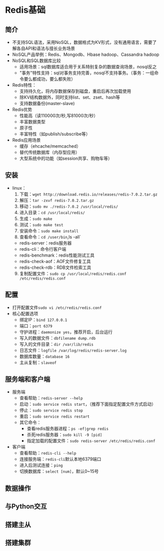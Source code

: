 # Redis基础
## 简介
- 不支持SQL语法，采用NoSQL，数据格式为KV形式，没有通用语言，需要了解各自API和语法与擅长业务场景
- NoSQL产品举例：Redis、Mongodb、Hbase hadoop、Cassandra hadoop
- NoSQL和SQL数据库比较
  - 适用场景：sql数据库适合用于关系特别复杂的数据查询场景，nosql反之
  - "事务"特性支持：sql对事务支持完善，nosql不支持事务。（事务：一组命令要么都成功，要么都失败）
- Redis特性：
  - 支持持久化，将内存数据保存到磁盘，重启后再次加载使用
  - 除KV结构数据外，同时支持list、set、zset、hash等
  - 支持数据备份(master-slave)
- Redis优势
  - 性能高（读110000次/秒,写81000次/秒）
  - 丰富数据类型
  - 原子性
  - 丰富特性（如publish/subscribe等）
- Redis应用场景
  - 缓存（ehcache/memcached）
  - 替代传统数据库（内存型应用）
  - 大型系统中的功能（如session共享、购物车等）
## 安装
- linux：
  1. 下载：`wget http://download.redis.io/releases/redis-7.0.2.tar.gz`
  2. 解压：`tar -zxvf redis-7.0.2.tar.gz`
  3. 移动：`sudo mv ./redis-7.0.2 /usr/local/redis/`
  4. 进入目录：`cd /usr/local/redis/`
  5. 生成：`sudo make`
  6. 测试：`sudo make test`
  7. 安装命令：`sudo make install`
  8. 查看命令：`cd /user/bin`,ls -all`
    - redis-server：redis服务器
    - redis-cli：命令行客户端
    - redis-benchmark：redis性能测试工具
    - redis-check-aof：AOF文件修复工具
    - redis-check-rdb：RDB文件检索工具
  9. 复制配置文件：`sudo cp /usr/local/redis/redis.conf /etc/redis/redis.conf `
## 配置
- 打开配置文件`sudo vi /etc/redis/redis.conf`
- 核心配置选项
  - 绑定IP：`bind 127.0.0.1`
  - 端口：`port 6379`
  - 守护进程：`daemonize yes`，推荐开启，后台运行
  - 写入的数据文件：`dbfilename dump.rdb`
  - 写入的文件目录：`dir /var/lib/redis`
  - 日志文件：`logfile /var/log/redis/redis-server.log`
  - 数据库数量：`database 16`
  - 主从复制：`slaveof`
## 服务端和客户端
- 服务端
  - 查看帮助：`redis-server --help`
  - 启动：`sudo service redis start`，（推荐下面指定配置文件方式启动）
  - 停止：`sudo service redis stop`
  - 重启：`sudo service redis restart`
  - 其它命令：
    - 查看redis服务器进程：`ps -ef|grep redis`
    - 杀死redis服务器：`sudo kill -9 [pid]`
    - 指定加载的配置文件：`sudo redis-server /etc/redis/redis.conf`
- 客户端
  - 查看帮助：`redis-cli --help`
  - 连接服务端：`redis-cli`默认本地6379端口
  - 进入后测试连接：`ping`
  - 切换数据库：`select [num]`，默认0~15号
## 数据操作

## 与Python交互

## 搭建主从

## 搭建集群
